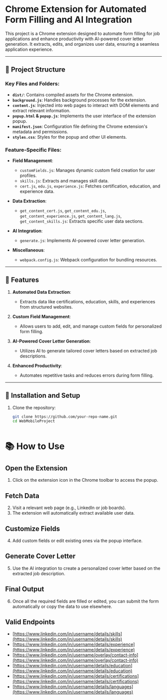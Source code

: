 # Chrome Extension for Automated Form Filling and AI Integration

This project is a Chrome extension designed to automate form filling for job applications and enhance productivity with AI-powered cover letter generation. It extracts, edits, and organizes user data, ensuring a seamless application experience.

---

## 📂 Project Structure

### Key Files and Folders:

- **`dist/`**: Contains compiled assets for the Chrome extension.
- **`background.js`**: Handles background processes for the extension.
- **`content.js`**: Injected into web pages to interact with DOM elements and extract relevant information.
- **`popup.html` & `popup.js`**: Implements the user interface of the extension popup.
- **`manifest.json`**: Configuration file defining the Chrome extension's metadata and permissions.
- **`styles.css`**: Styles for the popup and other UI elements.

### Feature-Specific Files:

- **Field Management**:
  - `customFields.js`: Manages dynamic custom field creation for user profiles.
  - `skills.js`: Extracts and manages skill data.
  - `cert.js`, `edu.js`, `experience.js`: Fetches certification, education, and experience data.

- **Data Extraction**:
  - `get_content_cert.js`, `get_content_edu.js`, `get_content_experience.js`, `get_content_lang.js`, `get_content_skills.js`: Extracts specific user data sections.

- **AI Integration**:
  - `generate.js`: Implements AI-powered cover letter generation.

- **Miscellaneous**:
  - `webpack.config.js`: Webpack configuration for bundling resources.

---

## 🚀 Features

1. **Automated Data Extraction**:
   - Extracts data like certifications, education, skills, and experiences from structured websites.

2. **Custom Field Management**:
   - Allows users to add, edit, and manage custom fields for personalized form filling.

3. **AI-Powered Cover Letter Generation**:
   - Utilizes AI to generate tailored cover letters based on extracted job descriptions.

4. **Enhanced Productivity**:
   - Automates repetitive tasks and reduces errors during form filling.

---

## 🔧 Installation and Setup

1. Clone the repository:
   ```bash
   git clone https://github.com/your-repo-name.git
   cd WebMobileProject



# 📚 How to Use

## Open the Extension
1. Click on the extension icon in the Chrome toolbar to access the popup.

## Fetch Data
2. Visit a relevant web page (e.g., LinkedIn or job boards).
3. The extension will automatically extract available user data.

## Customize Fields
4. Add custom fields or edit existing ones via the popup interface.

## Generate Cover Letter
5. Use the AI integration to create a personalized cover letter based on the extracted job description.

## Final Output
6. Once all the required fields are filled or edited, you can submit the form automatically or copy the data to use elsewhere.

## Valid Endpoints
- [https://www.linkedin.com/in/username/details/skills](https://www.linkedin.com/in/username/details/skills)
- [https://www.linkedin.com/in/username/details/experience](https://www.linkedin.com/in/username/details/experience)
- [https://www.linkedin.com/in/username/overlay/contact-info](https://www.linkedin.com/in/username/overlay/contact-info)
- [https://www.linkedin.com/in/username/details/education](https://www.linkedin.com/in/username/details/education)
- [https://www.linkedin.com/in/username/details/certifications](https://www.linkedin.com/in/username/details/certifications)
- [https://www.linkedin.com/in/username/details/languages](https://www.linkedin.com/in/username/details/languages)

